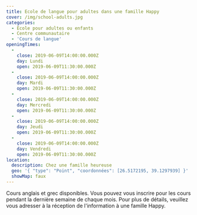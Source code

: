 ```yaml
---
title: Ecole de langue pour adultes dans une famille Happy
cover: /img/school-adults.jpg
categories:
  - Ecole pour adultes ou enfants
  - Centre communautaire
  - 'Cours de langue'
openingTimes:
  - 
    close: 2019-06-09T14:00:00.000Z
    day: Lundi
    open: 2019-06-09T11:30:00.000Z
  - 
    close: 2019-06-09T14:00:00.000Z
    day: Mardi
    open: 2019-06-09T11:30:00.000Z
  - 
    close: 2019-06-09T14:00:00.000Z
    day: Mercredi
    open: 2019-06-09T11:30:00.000Z
  - 
    close: 2019-06-09T14:00:00.000Z
    day: Jeudi
    open: 2019-06-09T11:30:00.000Z
  - 
    close: 2019-06-09T14:00:00.000Z
    day: Vendredi
    open: 2019-06-09T11:30:00.000Z
location:
  description: Chez une famille heureuse
  geo: '{ "type": "Point", "coordonnées": [26.5172195, 39.1297939] }'
  showMap: faux
---
```


Cours anglais et grec disponibles. Vous pouvez vous inscrire pour les cours pendant la dernière semaine de chaque mois. Pour plus de détails, veuillez vous adresser à la réception de l'information à une famille Happy.